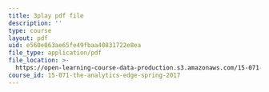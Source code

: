 ```yaml
---
title: 3play pdf file
description: ''
type: course
layout: pdf
uid: e560e063ae65fe49fbaa40831722e8ea
file_type: application/pdf
file_location: >-
  https://open-learning-course-data-production.s3.amazonaws.com/15-071-the-analytics-edge-spring-2017/e560e063ae65fe49fbaa40831722e8ea_12KzzzmaYrw.pdf
course_id: 15-071-the-analytics-edge-spring-2017
---
```

